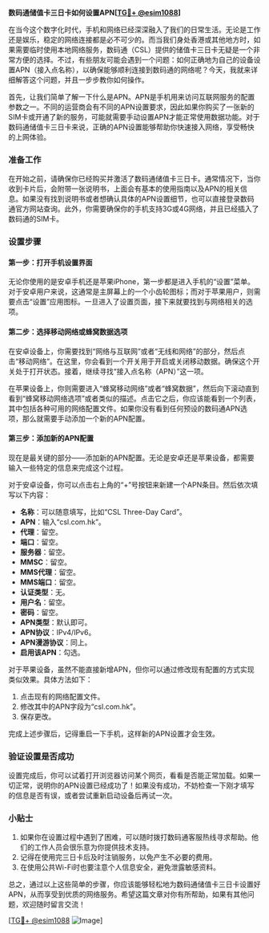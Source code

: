 **数码通储值卡三日卡如何设置APN[[TG💪+ @esim1088](https://t.me/s/esim1088)]**

在当今这个数字化时代，手机和网络已经深深融入了我们的日常生活。无论是工作还是娱乐，稳定的网络连接都是必不可少的。而当我们身处香港或其他地方时，如果需要临时使用本地网络服务，数码通（CSL）提供的储值卡三日卡无疑是一个非常方便的选择。不过，有些朋友可能会遇到一个问题：如何正确地为自己的设备设置APN（接入点名称），以确保能够顺利连接到数码通的网络呢？今天，我就来详细解答这个问题，并且一步步教你如何操作。

首先，让我们简单了解一下什么是APN。APN是手机用来访问互联网服务的配置参数之一。不同的运营商会有不同的APN设置要求，因此如果你购买了一张新的SIM卡或开通了新的服务，可能就需要手动设置APN才能正常使用数据功能。对于数码通储值卡三日卡来说，正确的APN设置能够帮助你快速接入网络，享受畅快的上网体验。

### 准备工作

在开始之前，请确保你已经购买并激活了数码通储值卡三日卡。通常情况下，当你收到卡片后，会附带一张说明书，上面会有基本的使用指南以及APN的相关信息。如果没有找到说明书或者想确认具体的APN设置细节，也可以直接登录数码通官方网站查询。此外，你需要确保你的手机支持3G或4G网络，并且已经插入了数码通的SIM卡。

### 设置步骤

#### 第一步：打开手机设置界面

无论你使用的是安卓手机还是苹果iPhone，第一步都是进入手机的“设置”菜单。对于安卓用户来说，这通常是主屏幕上的一个小齿轮图标；而对于苹果用户，则需要点击“设置”应用图标。一旦进入了设置页面，接下来就要找到与网络相关的选项。

#### 第二步：选择移动网络或蜂窝数据选项

在安卓设备上，你需要找到“网络与互联网”或者“无线和网络”的部分，然后点击“移动网络”。在这里，你会看到一个开关用于开启或关闭移动数据。确保这个开关处于打开状态。接着，继续寻找“接入点名称（APN）”这一项。

在苹果设备上，你则需要进入“蜂窝移动网络”或者“蜂窝数据”，然后向下滚动直到看到“蜂窝移动网络选项”或者类似的描述。点击它之后，你应该能看到一个列表，其中包括各种可用的网络配置文件。如果你没有看到任何预设的数码通APN选项，那么就需要手动添加一个新的APN配置。

#### 第三步：添加新的APN配置

现在是最关键的部分——添加新的APN配置。无论是安卓还是苹果设备，都需要输入一些特定的信息来完成这个过程。

对于安卓设备，你可以点击右上角的“+”号按钮来新建一个APN条目。然后依次填写以下内容：
- **名称**：可以随意填写，比如“CSL Three-Day Card”。
- **APN**：输入“csl.com.hk”。
- **代理**：留空。
- **端口**：留空。
- **服务器**：留空。
- **MMSC**：留空。
- **MMS代理**：留空。
- **MMS端口**：留空。
- **认证类型**：无。
- **用户名**：留空。
- **密码**：留空。
- **APN类型**：默认即可。
- **APN协议**：IPv4/IPv6。
- **APN漫游协议**：同上。
- **启用该APN**：勾选。

对于苹果设备，虽然不能直接新增APN，但你可以通过修改现有配置的方式实现类似效果。具体方法如下：
1. 点击现有的网络配置文件。
2. 修改其中的APN字段为“csl.com.hk”。
3. 保存更改。

完成上述步骤后，记得重启一下手机，这样新的APN设置才会生效。

### 验证设置是否成功

设置完成后，你可以试着打开浏览器访问某个网页，看看是否能正常加载。如果一切正常，说明你的APN设置已经成功了！如果没有成功，不妨检查一下刚才填写的信息是否有误，或者尝试重新启动设备后再试一次。

### 小贴士

1. 如果你在设置过程中遇到了困难，可以随时拨打数码通客服热线寻求帮助。他们的工作人员会很乐意为你提供技术支持。
2. 记得在使用完三日卡后及时注销服务，以免产生不必要的费用。
3. 在使用公共Wi-Fi时也要注意个人信息安全，避免泄露敏感资料。

总之，通过以上这些简单的步骤，你应该能够轻松地为数码通储值卡三日卡设置好APN，从而享受到优质的网络服务。希望这篇文章对你有所帮助，如果有其他问题，欢迎随时留言交流！

[[TG💪+ @esim1088](https://t.me/s/esim1088) ![Image](https://i.postimg.cc/4NQfJmqS/Snipaste-2025-05-13-00-14-12.png)]